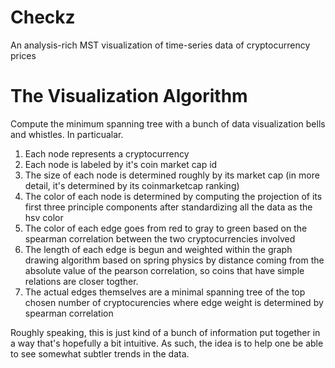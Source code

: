 # Checkz
 An analysis-rich MST visualization of time-series data of cryptocurrency prices

# The Visualization Algorithm

Compute the minimum spanning tree with a bunch of data visualization bells
and whistles. In particualar. 
1. Each node represents a cryptocurrency
2. Each node is labeled by it's coin market cap id
3. The size of each node is determined roughly by its market cap (in
   more detail, it's determined by its coinmarketcap ranking)
4. The color of each node is determined by computing the projection of
   its first three principle components after standardizing all the 
   data as the hsv color
5. The color of each edge goes from red to gray to green based on the 
   spearman correlation between the two cryptocurrencies involved
6. The length of each edge is begun and weighted within the graph 
   drawing algorithm based on spring physics by distance coming from 
   the absolute value of the pearson correlation, so coins that have 
   simple relations are closer togther. 
7. The actual edges themselves are a minimal spanning tree of the top
   chosen number of cryptocurencies where edge weight is determined by
   spearman correlation
   
Roughly speaking, this is just kind of a bunch of information put together in a way that's hopefully a bit intuitive. As such, the idea is to help one be able to see somewhat subtler trends in the data. 
